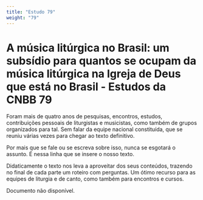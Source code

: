 ```yaml
---
title: "Estudo 79"
weight: "79"
---
```


# A música litúrgica no Brasil: um subsídio para quantos se ocupam da música litúrgica na Igreja de Deus que está no Brasil - Estudos da CNBB 79

Foram mais de quatro anos de pesquisas, encontros, estudos, contribuições pessoais de liturgistas e musicistas, como também de grupos organizados para tal. Sem falar da equipe nacional constituída, que se reuniu várias vezes para chegar ao texto definitivo.

Por mais que se fale ou se escreva sobre isso, nunca se esgotará o assunto. É nessa linha que se insere o nosso texto.

Didaticamente o texto nos leva a aproveitar dos seus conteúdos, trazendo no final de cada parte um roteiro com perguntas. Um ótimo recurso para as equipes de liturgia e de canto, como também para encontros e cursos.

Documento não disponível.
